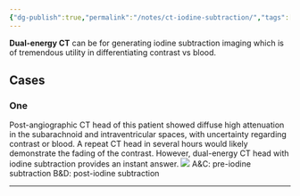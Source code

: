 ```yaml
---
{"dg-publish":true,"permalink":"/notes/ct-iodine-subtraction/","tags":["CT","contrast"],"created":"2023-09-02T17:45:06.696-07:00","updated":"2023-09-02T18:07:44.170-07:00"}
---
```


**Dual-energy CT** can be  for generating iodine subtraction imaging which is of tremendous utility in differentiating contrast vs blood.

## Cases

### One

Post-angiographic CT head of this patient showed diffuse high attenuation in the subarachnoid and intraventricular spaces, with uncertainty regarding contrast or blood. A repeat CT head in several hours would likely demonstrate the fading of the contrast. However, dual-energy CT head with iodine subtraction provides an instant answer.
![](https://i.imgur.com/1ouJ0xB.jpg)
A&C: pre-iodine subtraction
B&D: post-iodine subtraction

---
